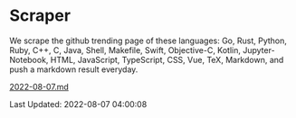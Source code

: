 # Scraper

We scrape the github trending page of these languages: Go, Rust, Python, Ruby, C++, C, Java, Shell, Makefile, Swift, Objective-C, Kotlin, Jupyter-Notebook, HTML, JavaScript, TypeScript, CSS, Vue, TeX, Markdown, and push a markdown result everyday.

[2022-08-07.md](https://github.com/yangwenmai/github-trending-backup/blob/master/2022-08-07.md)

Last Updated: 2022-08-07 04:00:08